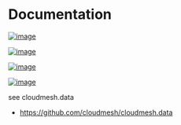 Documentation
=============


[![image](https://img.shields.io/travis/TankerHQ/cloudmesh-data.svg?branch=main)](https://travis-ci.org/TankerHQ/cloudmesn-data)

[![image](https://img.shields.io/pypi/pyversions/cloudmesh-data.svg)](https://pypi.org/project/cloudmesh-data)

[![image](https://img.shields.io/pypi/v/cloudmesh-data.svg)](https://pypi.org/project/cloudmesh-data/)

[![image](https://img.shields.io/github/license/TankerHQ/python-cloudmesh-data.svg)](https://github.com/TankerHQ/python-cloudmesh-data/blob/main/LICENSE)

see cloudmesh.data

* https://github.com/cloudmesh/cloudmesh.data
